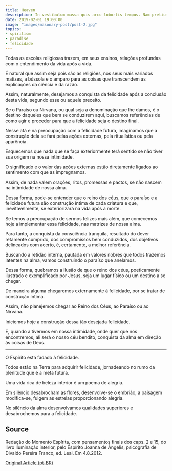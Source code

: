 ```yaml
---
title: Heaven
description: In vestibulum massa quis arcu lobortis tempus. Nam pretium arcu in odio vulputate luctus.
date: 2019-02-01 19:00:00
image: "images/masonary-post/post-2.jpg"
topics: 
- spiritism
- paradise
- felicidade
---
```



Todas as escolas religiosas trazem, em seus ensinos, relações profundas com o entendimento da vida após a vida.

É natural que assim seja pois são as religiões, nos seus mais variados matizes, a bússola e o amparo para as coisas que transcendem as explicações da ciência e da razão.

Assim, naturalmente, desejamos a conquista da felicidade após a conclusão desta vida, segundo esse ou aquele preceito.

Se o Paraíso ou Nirvana, ou qual seja a denominação que lhe damos, é o destino daqueles que bem se conduzirem aqui, buscamos referências de como agir e proceder para que a felicidade seja o destino final.

Nesse afã e na preocupação com a felicidade futura, imaginamos que a construção dela se fará pelas ações externas, pela ritualística ou pela aparência.

Esquecemos que nada que se faça exteriormente terá sentido se não tiver sua origem na nossa intimidade.

O significado e o valor das ações externas estão diretamente ligados ao sentimento com que as impregnamos.

Assim, de nada valem orações, ritos, promessas e pactos, se não nascem na intimidade de nossa alma.

Dessa forma, pode-se entender que o reino dos céus, que o paraíso e a felicidade futura são construção íntima de cada criatura e que, inevitavelmente, se exteriorizará na vida após a morte.

Se temos a preocupação de sermos felizes mais além, que comecemos hoje a implementar essa felicidade, nas matrizes de nossa alma.

Para tanto, a conquista da consciência tranquila, resultado do dever retamente cumprido, dos compromissos bem conduzidos, dos objetivos delineados com acerto, é, certamente, a melhor referência.

Buscando a retidão interna, pautada em valores nobres que todos trazemos latentes na alma, vamos construindo o paraíso que anelamos.

Dessa forma, quebramos a ilusão de que o reino dos céus, poeticamente ilustrado e exemplificado por Jesus, seja um lugar físico ou um destino a se chegar.

De maneira alguma chegaremos externamente à felicidade, por se tratar de construção íntima.

Assim, não planejemos chegar ao Reino dos Céus, ao Paraíso ou ao Nirvana.

Iniciemos hoje a construção dessa tão desejada felicidade.

E, quando a tivermos em nossa intimidade, onde quer que nos encontremos, ali será o nosso céu bendito, conquista da alma em direção às coisas de Deus.

*   *   *

O Espírito está fadado à felicidade.

Todos estão na Terra para adquirir felicidade, jornadeando no rumo da plenitude que é a meta futura.

Uma vida rica de beleza interior é um poema de alegria.

Em silêncio desabrocham as flores, desenvolve-se o embrião, a paisagem modifica-se, fulgem as estrelas proporcionando alegria.

No silêncio da alma desenvolvamos qualidades superiores e desabrochemos para a felicidade.

## Source
Redação do Momento Espírita, com pensamentos finais
dos caps. 2 e 15, do livro Iluminação interior, pelo Espírito
Joanna de Ângelis, psicografia de Divaldo Pereira Franco, ed. Leal.
Em 4.8.2012.

[Original Article (pt-BR)](http://www.momento.com.br/pt/ler_texto.php?id=3527)


